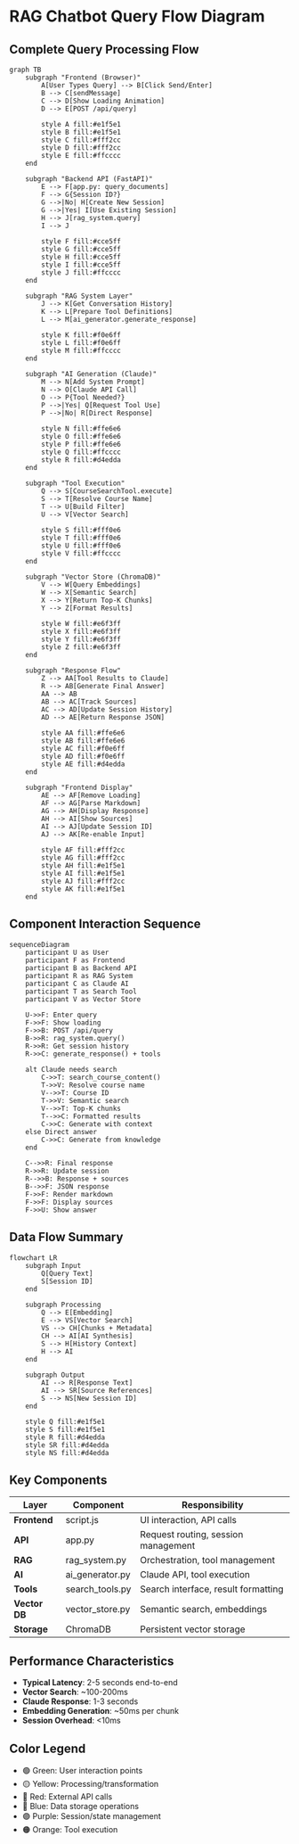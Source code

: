 # RAG Chatbot Query Flow Diagram

## Complete Query Processing Flow

```mermaid
graph TB
    subgraph "Frontend (Browser)"
        A[User Types Query] --> B[Click Send/Enter]
        B --> C[sendMessage]
        C --> D[Show Loading Animation]
        D --> E[POST /api/query]
        
        style A fill:#e1f5e1
        style B fill:#e1f5e1
        style C fill:#fff2cc
        style D fill:#fff2cc
        style E fill:#ffcccc
    end
    
    subgraph "Backend API (FastAPI)"
        E --> F[app.py: query_documents]
        F --> G{Session ID?}
        G -->|No| H[Create New Session]
        G -->|Yes| I[Use Existing Session]
        H --> J[rag_system.query]
        I --> J
        
        style F fill:#cce5ff
        style G fill:#cce5ff
        style H fill:#cce5ff
        style I fill:#cce5ff
        style J fill:#ffcccc
    end
    
    subgraph "RAG System Layer"
        J --> K[Get Conversation History]
        K --> L[Prepare Tool Definitions]
        L --> M[ai_generator.generate_response]
        
        style K fill:#f0e6ff
        style L fill:#f0e6ff
        style M fill:#ffcccc
    end
    
    subgraph "AI Generation (Claude)"
        M --> N[Add System Prompt]
        N --> O[Claude API Call]
        O --> P{Tool Needed?}
        P -->|Yes| Q[Request Tool Use]
        P -->|No| R[Direct Response]
        
        style N fill:#ffe6e6
        style O fill:#ffe6e6
        style P fill:#ffe6e6
        style Q fill:#ffcccc
        style R fill:#d4edda
    end
    
    subgraph "Tool Execution"
        Q --> S[CourseSearchTool.execute]
        S --> T[Resolve Course Name]
        T --> U[Build Filter]
        U --> V[Vector Search]
        
        style S fill:#fff0e6
        style T fill:#fff0e6
        style U fill:#fff0e6
        style V fill:#ffcccc
    end
    
    subgraph "Vector Store (ChromaDB)"
        V --> W[Query Embeddings]
        W --> X[Semantic Search]
        X --> Y[Return Top-K Chunks]
        Y --> Z[Format Results]
        
        style W fill:#e6f3ff
        style X fill:#e6f3ff
        style Y fill:#e6f3ff
        style Z fill:#e6f3ff
    end
    
    subgraph "Response Flow"
        Z --> AA[Tool Results to Claude]
        R --> AB[Generate Final Answer]
        AA --> AB
        AB --> AC[Track Sources]
        AC --> AD[Update Session History]
        AD --> AE[Return Response JSON]
        
        style AA fill:#ffe6e6
        style AB fill:#ffe6e6
        style AC fill:#f0e6ff
        style AD fill:#f0e6ff
        style AE fill:#d4edda
    end
    
    subgraph "Frontend Display"
        AE --> AF[Remove Loading]
        AF --> AG[Parse Markdown]
        AG --> AH[Display Response]
        AH --> AI[Show Sources]
        AI --> AJ[Update Session ID]
        AJ --> AK[Re-enable Input]
        
        style AF fill:#fff2cc
        style AG fill:#fff2cc
        style AH fill:#e1f5e1
        style AI fill:#e1f5e1
        style AJ fill:#fff2cc
        style AK fill:#e1f5e1
    end
```

## Component Interaction Sequence

```mermaid
sequenceDiagram
    participant U as User
    participant F as Frontend
    participant B as Backend API
    participant R as RAG System
    participant C as Claude AI
    participant T as Search Tool
    participant V as Vector Store
    
    U->>F: Enter query
    F->>F: Show loading
    F->>B: POST /api/query
    B->>R: rag_system.query()
    R->>R: Get session history
    R->>C: generate_response() + tools
    
    alt Claude needs search
        C->>T: search_course_content()
        T->>V: Resolve course name
        V-->>T: Course ID
        T->>V: Semantic search
        V-->>T: Top-K chunks
        T-->>C: Formatted results
        C->>C: Generate with context
    else Direct answer
        C->>C: Generate from knowledge
    end
    
    C-->>R: Final response
    R->>R: Update session
    R-->>B: Response + sources
    B-->>F: JSON response
    F->>F: Render markdown
    F->>F: Display sources
    F->>U: Show answer
```

## Data Flow Summary

```mermaid
flowchart LR
    subgraph Input
        Q[Query Text]
        S[Session ID]
    end
    
    subgraph Processing
        Q --> E[Embedding]
        E --> VS[Vector Search]
        VS --> CH[Chunks + Metadata]
        CH --> AI[AI Synthesis]
        S --> H[History Context]
        H --> AI
    end
    
    subgraph Output
        AI --> R[Response Text]
        AI --> SR[Source References]
        S --> NS[New Session ID]
    end
    
    style Q fill:#e1f5e1
    style S fill:#e1f5e1
    style R fill:#d4edda
    style SR fill:#d4edda
    style NS fill:#d4edda
```

## Key Components

| Layer | Component | Responsibility |
|-------|-----------|---------------|
| **Frontend** | script.js | UI interaction, API calls |
| **API** | app.py | Request routing, session management |
| **RAG** | rag_system.py | Orchestration, tool management |
| **AI** | ai_generator.py | Claude API, tool execution |
| **Tools** | search_tools.py | Search interface, result formatting |
| **Vector DB** | vector_store.py | Semantic search, embeddings |
| **Storage** | ChromaDB | Persistent vector storage |

## Performance Characteristics

- **Typical Latency**: 2-5 seconds end-to-end
- **Vector Search**: ~100-200ms
- **Claude Response**: 1-3 seconds
- **Embedding Generation**: ~50ms per chunk
- **Session Overhead**: <10ms

## Color Legend

- 🟢 Green: User interaction points
- 🟡 Yellow: Processing/transformation
- 🔴 Red: External API calls
- 🔵 Blue: Data storage operations
- 🟣 Purple: Session/state management
- 🟠 Orange: Tool execution